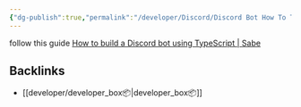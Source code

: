 ```yaml
---
{"dg-publish":true,"permalink":"/developer/Discord/Discord Bot How To Tut/","title":"Make a Discord Bot with Javascript","tags":["nodejs","typescript","javascript"],"created":"2024-02-29T22:19:55.821-06:00","updated":"2024-03-01T00:20:14.000-06:00"}
---
```




follow this guide [How to build a Discord bot using TypeScript | Sabe](https://sabe.io/tutorials/how-to-build-discord-bot-typescript)


## Backlinks
- [[developer/developer_box📦\|developer_box📦]]
